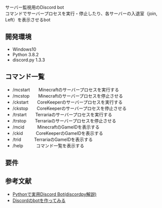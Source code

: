 サーバー監視用のDiscord bot  
コマンドでサーバープロセスを実行・停止したり、各サーバーの入退室（join, Left）を表示させるbot
<br>

## 開発環境
- Windows10
- Python 3.8.2
- discord.py 1.3.3

## コマンド一覧
- /mcstart　　Minecraftのサーバープロセスを実行する
- /mcstop　　Minecraftのサーバープロセスを停止させる
- /ckstart　　CoreKeeperのサーバープロセスを実行する
- /ckstop　　CoreKeeperのサーバープロセスを停止させる
- /trstart　　Terrariaのサーバープロセスを実行する
- /trstop　　Terrariaのサーバープロセスを停止させる
- /mcid　　　MinecraftのGameIDを表示する
- /ckid　　　CoreKeeperのGameIDを表示する
- /trid　　　TerrariaのGameIDを表示する
- /help　　　コマンド一覧を表示する

## 要件


## 参考文献
- [Pythonで実用Discord Bot(discordpy解説)](https://qiita.com/1ntegrale9/items/9d570ef8175cf178468f)
- [Discordのbotを作ってみる](https://qiita.com/Gomatamago_/items/e38f50d764cfc2dc20b6)
